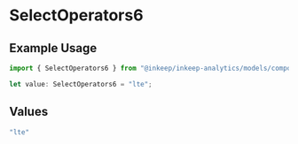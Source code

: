 # SelectOperators6

## Example Usage

```typescript
import { SelectOperators6 } from "@inkeep/inkeep-analytics/models/components";

let value: SelectOperators6 = "lte";
```

## Values

```typescript
"lte"
```